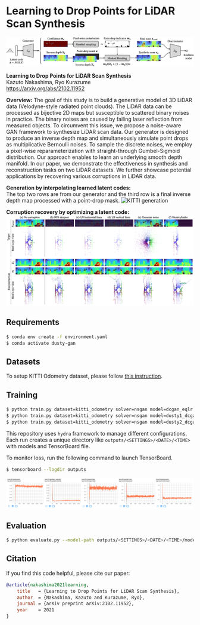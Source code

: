 # Learning to Drop Points for LiDAR Scan Synthesis

![](docs/overview.png)

**Learning to Drop Points for LiDAR Scan Synthesis**<br>
Kazuto Nakashima, Ryo Kurazume<br>
https://arxiv.org/abs/2102.11952

**Overview:** The goal of this study is to build a generative model of 3D LiDAR data (Velodyne-style radiated point clouds).
The LiDAR data can be processed as bijective 2D maps but susceptible to scattered binary noises in practice.
The binary noises are caused by failing laser reflection from measured objects.
To circumvent this issue, we propose a noise-aware GAN framework to synthesize LiDAR scan data.
Our generator is designed to produce an inverse depth map and simultaneously simulate point drops as multiplicative Bernoulli noises.
To sample the discrete noises, we employ a pixel-wise reparameterization with straight-through Gumbel-Sigmoid distribution.
Our approach enables to learn an underlying smooth depth manifold.
In our paper, we demonstrate the effectiveness in synthesis and reconstruction tasks on two LiDAR datasets.
We further showcase potential applications by recovering various corruptions in LiDAR data.

**Generation by interpolating learned latent codes:**<br>
The top two rows are from our generator and the third row is a final inverse depth map processed with a point-drop mask.
![KITTI generation](docs/kitti.gif)

**Corruption recovery by optimizing a latent code:**
![KITTI corruption recovery](docs/corruption_recovery.png)

## Requirements

```sh
$ conda env create -f environment.yaml
$ conda activate dusty-gan
```

## Datasets

To setup KITTI Odometry dataset, please follow [this instruction](docs/setup_kitti).

## Training

```sh
$ python train.py dataset=kitti_odometry solver=nsgan model=dcgan_eqlr
$ python train.py dataset=kitti_odometry solver=nsgan model=dusty1_dcgan_eqlr
$ python train.py dataset=kitti_odometry solver=nsgan model=dusty2_dcgan_eqlr
```

This repository uses `hydra` framework to manage different configurations.
Each run creates a unique directory like `outputs/<SETTINGS>/<DATE>/<TIME>` with models and TensorBoard file.

To monitor loss, run the following command to launch TensorBoard.

```sh
$ tensorboard --logdir outputs
```

![](docs/tb.png)

## Evaluation

```sh
$ python evaluate.py --model-path outputs/<SETTINGS>/<DATE>/<TIME>/models/checkpoint_0025000000.pth
```

## Citation

If you find this code helpful, please cite our paper:

```bibtex
@article{nakashima2021learning,
    title   = {Learning to Drop Points for LiDAR Scan Synthesis},
    author  = {Nakashima, Kazuto and Kurazume, Ryo},
    journal = {arXiv preprint arXiv:2102.11952},
    year    = 2021
}
```